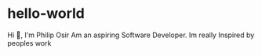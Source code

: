 # hello-world
Hi 👋, I'm Philip Osir Am an aspiring Software Developer.
Im really Inspired by peoples work
